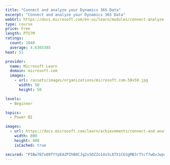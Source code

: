 ```yaml
---
title: "Connect and analyze your Dynamics 365 Data​"
excerpt: "Connect and analyze your Dynamics 365 Data​"
webUrl: https://docs.microsoft.com/en-us/learn/modules/connect-analyze-dynamics-365-data/
type: course
price: Free
length: PT57M
ratings:
  count: 1040
  average: 4.6365385
heat: 51

provider:
  name: Microsoft Learn
  domain: microsoft.com
  images:
    - url: /assets/images/organizations/microsoft.com-50x50.jpg
      width: 50
      height: 50

levels:
  - Beginner

topics:
  - Power BI

images:
  - url: https://docs.microsoft.com/learn/achievements/connect-and-analyze-your-microsoft-dynamics-365-data-social.png
    width: 800
    height: 400
    isCached: true

secured: "PIBw7B7x09TYYpEAZPIhBOCJg2v5OZZo14s5L0TX1CESgMB3rTtcf7wQvJwpsHc2+pJpAr/nm9lnU7DwcFa0IUaR4kX3gozyb/shdyYCBEcjgyb6bn2/yz2xpFvIm9dcfQU+Y61SC4WuEDwqeZkQkFDIONJs0j+6fO18d4D7N6EAzaGhWJbk+r6Oqrz1cGkxVYauAp0yqFR1KL0hMPi93Ozpg5HK7nZ6AYtPDMptnE7K7UIraE3b/RTAPNAMJacsy32gcIaDarbBZZISUu7ErlVDtRagyQ77gMHEh4DMnmB0yezwwPhotwB3iHtjrzlyNTyFkZBzBPedLM5CuWlTPChMdv3mIgeV9G1he6vcQqy0COqYZepH1FkqYy0MUfwqChZNzJUKPdiGEyXhyyxxNHeXwJew8A0kyLLP5MQU3c8=;jkYc3Gn++HRflhqkBAuTyw=="
---
```


